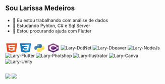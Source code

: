 ## Sou Larissa Medeiros

- 🔭 Eu estou trabalhando com análise de dados
- 🌱 Estudando Pyhton, C# e Sql Server
- 🤔 Estou procurando ajuda com Flutter

<div style="display: inline_block"><br>
  <img align="center" alt="Lary-HTML" height="30" width="40" src="https://raw.githubusercontent.com/devicons/devicon/master/icons/html5/html5-original.svg">
  <img align="center" alt="Lary-CSS" height="30" width="40" src="https://raw.githubusercontent.com/devicons/devicon/master/icons/css3/css3-original.svg">
  <img align="center" alt="Lary-Python" height="30" width="40" src="https://raw.githubusercontent.com/devicons/devicon/master/icons/python/python-original.svg">
  <img align="center" alt="Lary-Csharp" height="30" width="40" src="https://raw.githubusercontent.com/devicons/devicon/master/icons/csharp/csharp-original.svg"> 
  <img align="center" alt="Lary-DotNet" height="30" width="40" src="https://cdn.jsdelivr.net/gh/devicons/devicon@latest/icons/dotnetcore/dotnetcore-original.svg" />
  <img align="center" alt="Lary-Dbeaver" height="30" width="40" src="https://cdn.jsdelivr.net/gh/devicons/devicon@latest/icons/dbeaver/dbeaver-original.svg" />
  <img align="center" alt="Lary-NodeJs" height="30" width="40" src="https://cdn.jsdelivr.net/gh/devicons/devicon@latest/icons/nodejs/nodejs-plain-wordmark.svg" />
  <img align="center" alt="Lary-Flutter" height="30" width="40" src="https://cdn.jsdelivr.net/gh/devicons/devicon@latest/icons/flutter/flutter-original.svg" /> 
  <img align="center" alt="Lary-Photshop" height="30" width="40" src="https://cdn.jsdelivr.net/gh/devicons/devicon@latest/icons/photoshop/photoshop-original.svg" />
  <img align="center" alt="Lary-Ilustrator" height="30" width="40" src="https://cdn.jsdelivr.net/gh/devicons/devicon@latest/icons/illustrator/illustrator-plain.svg" />
  <img align="center" alt="Lary-Canva" height="30" width="40" src="https://cdn.jsdelivr.net/gh/devicons/devicon@latest/icons/canva/canva-original.svg" />
  <img align="center" alt="Lary-Unity" height="30" width="40" src="https://cdn.jsdelivr.net/gh/devicons/devicon@latest/icons/unity/unity-original-wordmark.svg" />
  
</div>
  
  ##
 
<div> 
  <a href="https://instagram.com/laryssa_mc_b" target="_blank"><img src="https://img.shields.io/badge/-Instagram-%23E4405F?style=for-the-badge&logo=instagram&logoColor=white" target="_blank"></a>
  <a href="https://www.linkedin.com/in/larissa-medeiros-401404180?utm_source=share&utm_campaign=share_via&utm_content=profile&utm_medium=android_app" target="_blank"><img src="https://img.shields.io/badge/-LinkedIn-%230077B5?style=for-the-badge&logo=linkedin&logoColor=white" target="_blank"></a> 
  
</div>
